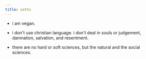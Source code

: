 ```yaml
---
title: oaths
---
```


- i am vegan.

- i don't use christian language. i don't deal in souls or judgement, damnation, salvation, and resentment.
- there are no hard or soft sciences, but the natural and the social sciences.
